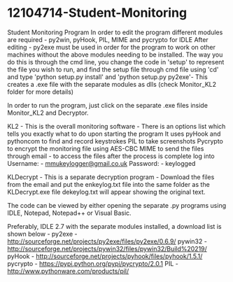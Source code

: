 # 12104714-Student-Monitoring
Student Monitoring Program
In order to edit the program different modules are required - py2win, pyHook, PIL, MIME and pycrypto for IDLE
After editing - py2exe must be used in order for the program to work on other machines without the above modules
needing to be installed. The way you do this is through the cmd line, you change the code in 'setup' to represent
the file you wish to run, and find the setup file through cmd file using 'cd' and type 'python setup.py install' and
'python setup.py py2exe'- This creates a .exe file with the separate modules as dlls (check Monitor_KL2 folder for more details)

In order to run the program, just click on the separate .exe files inside Monitor_KL2 and Decryptor.

KL2 - This is the overall monitoring software - 
There is an options list which tells you exactly what to do upon starting the program
It uses pyHook and pythoncom to find and record keystrokes
PIL to take screenshots
Pycrypto to encrypt the monitoring file using AES-CBC
MIME to send the files through email - to access the files after the process is complete log into 
Username: - mmukeylogger@gmail.co.uk
Password: - keylogged

KLDecrypt - This is a separate decryption program -
Download the files from the email and put the enkeylog.txt file into the same folder as the KLDecrypt.exe file
dekeylog.txt will appear showing the original text.

The code can be viewed by either opening the separate .py programs using IDLE, Notepad, Notepad++ or Visual Basic.

Preferably, IDLE 2.7 with the separate modules installed, a download list is shown below -
py2exe - http://sourceforge.net/projects/py2exe/files/py2exe/0.6.9/
pywin32 - http://sourceforge.net/projects/pywin32/files/pywin32/Build%20219/
pyHook - http://sourceforge.net/projects/pyhook/files/pyhook/1.5.1/
pycrypto - https://pypi.python.org/pypi/pycrypto/2.0.1
PIL - http://www.pythonware.com/products/pil/








